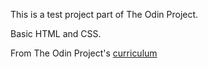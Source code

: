 This is a test project part of The Odin Project.

Basic HTML and CSS.

From The Odin Project's [curriculum](http://www.theodinproject.com/courses/web-development-101/lessons/html-css)